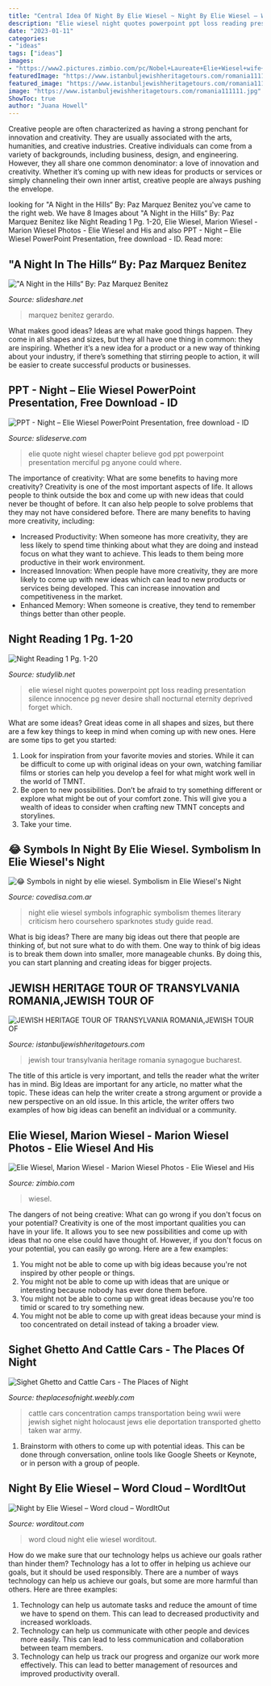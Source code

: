 ```yaml
---
title: "Central Idea Of Night By Elie Wiesel ~ Night By Elie Wiesel – Word Cloud – Worditout"
description: "Elie wiesel night quotes powerpoint ppt loss reading presentation silence innocence pg never desire shall nocturnal eternity deprived forget which"
date: "2023-01-11"
categories:
- "ideas"
tags: ["ideas"]
images:
- "https://www2.pictures.zimbio.com/pc/Nobel+Laureate+Elie+Wiesel+wife+Marion+take+97HdLwkd9kxx.jpg"
featuredImage: "https://www.istanbuljewishheritagetours.com/romania111111.jpg"
featured_image: "https://www.istanbuljewishheritagetours.com/romania111111.jpg"
image: "https://www.istanbuljewishheritagetours.com/romania111111.jpg"
ShowToc: true
author: "Juana Howell"
---
```



Creative people are often characterized as having a strong penchant for innovation and creativity. They are usually associated with the arts, humanities, and creative industries. Creative individuals can come from a variety of backgrounds, including business, design, and engineering. However, they all share one common denominator: a love of innovation and creativity. Whether it’s coming up with new ideas for products or services or simply channeling their own inner artist, creative people are always pushing the envelope.

	

		
looking for &quot;A Night in the Hills“ By: Paz Marquez Benitez you've came to the right web. We have 8 Images about &quot;A Night in the Hills“ By: Paz Marquez Benitez like Night Reading 1 Pg. 1-20, Elie Wiesel, Marion Wiesel - Marion Wiesel Photos - Elie Wiesel and His and also PPT - Night – Elie Wiesel PowerPoint Presentation, free download - ID. Read more:
		
    
## &quot;A Night In The Hills“ By: Paz Marquez Benitez

<img loading=lazy src="https://image.slidesharecdn.com/powerpoint-141212180912-conversion-gate02/95/a-night-in-the-hillsby-paz-marquez-benitez-4-638.jpg?cb=1418407956" onerror="this.onerror=null;this.src='https://tse3.mm.bing.net/th?id=OIP.lPGpH9waofQ-kNlbuReWjgHaFj&amp;pid=15.1';" alt="&quot;A Night in the Hills“ By: Paz Marquez Benitez">

_Source: slideshare.net_

>marquez benitez gerardo. 

	

What makes good ideas?
Ideas are what make good things happen. They come in all shapes and sizes, but they all have one thing in common: they are inspiring. Whether it’s a new idea for a product or a new way of thinking about your industry, if there’s something that stirring people to action, it will be easier to create successful products or businesses.

    
## PPT - Night – Elie Wiesel PowerPoint Presentation, Free Download - ID

<img loading=lazy src="https://image1.slideserve.com/1850297/quote-3-from-chapter-51-l.jpg" onerror="this.onerror=null;this.src='https://tse3.mm.bing.net/th?id=OIP.I_bMDkDHB6wjMLoezRb3hgHaFj&amp;pid=15.1';" alt="PPT - Night – Elie Wiesel PowerPoint Presentation, free download - ID">

_Source: slideserve.com_

>elie quote night wiesel chapter believe god ppt powerpoint presentation merciful pg anyone could where. 

	

The importance of creativity: What are some benefits to having more creativity?
Creativity is one of the most important aspects of life. It allows people to think outside the box and come up with new ideas that could never be thought of before. It can also help people to solve problems that they may not have considered before. There are many benefits to having more creativity, including: 
- Increased Productivity: When someone has more creativity, they are less likely to spend time thinking about what they are doing and instead focus on what they want to achieve. This leads to them being more productive in their work environment. 
- Increased Innovation: When people have more creativity, they are more likely to come up with new ideas which can lead to new products or services being developed. This can increase innovation and competitiveness in the market. 
- Enhanced Memory: When someone is creative, they tend to remember things better than other people.

    
## Night Reading 1 Pg. 1-20

<img loading=lazy src="https://s2.studylib.net/store/data/005510571_1-44b7cf58f7a280bfd30816454a681f64.png" onerror="this.onerror=null;this.src='https://tse4.mm.bing.net/th?id=OIP.98bFuTayI5z2LJKemL0-fwHaFj&amp;pid=15.1';" alt="Night Reading 1 Pg. 1-20">

_Source: studylib.net_

>elie wiesel night quotes powerpoint ppt loss reading presentation silence innocence pg never desire shall nocturnal eternity deprived forget which. 

	

What are some ideas?
Great ideas come in all shapes and sizes, but there are a few key things to keep in mind when coming up with new ones. Here are some tips to get you started: 
1. Look for inspiration from your favorite movies and stories. While it can be difficult to come up with original ideas on your own, watching familiar films or stories can help you develop a feel for what might work well in the world of TMNT. 
2. Be open to new possibilities. Don’t be afraid to try something different or explore what might be out of your comfort zone. This will give you a wealth of ideas to consider when crafting new TMNT concepts and storylines. 
3. Take your time.

    
## 😂 Symbols In Night By Elie Wiesel. Symbolism In Elie Wiesel&#039;s Night

<img loading=lazy src="https://www.coursehero.com/net-assets/lit/infographic_fb/366.jpg" onerror="this.onerror=null;this.src='https://tse1.mm.bing.net/th?id=OIP.srC3s6o0nOzKjpPuUMHV4AHaD4&amp;pid=15.1';" alt="😂 Symbols in night by elie wiesel. Symbolism in Elie Wiesel&#039;s Night">

_Source: covedisa.com.ar_

>night elie wiesel symbols infographic symbolism themes literary criticism hero coursehero sparknotes study guide read. 

	

What is big ideas?
There are many big ideas out there that people are thinking of, but not sure what to do with them. One way to think of big ideas is to break them down into smaller, more manageable chunks. By doing this, you can start planning and creating ideas for bigger projects.

    
## JEWISH HERITAGE TOUR OF TRANSYLVANIA ROMANIA,JEWISH TOUR OF

<img loading=lazy src="https://www.istanbuljewishheritagetours.com/romania111111.jpg" onerror="this.onerror=null;this.src='https://tse3.mm.bing.net/th?id=OIP.NWwLfgHbieVv3qChB4mD5wAAAA&amp;pid=15.1';" alt="JEWISH HERITAGE TOUR OF TRANSYLVANIA ROMANIA,JEWISH TOUR OF">

_Source: istanbuljewishheritagetours.com_

>jewish tour transylvania heritage romania synagogue bucharest. 

	

The title of this article is very important, and tells the reader what the writer has in mind.
Big Ideas are important for any article, no matter what the topic. These ideas can help the writer create a strong argument or provide a new perspective on an old issue. In this article, the writer offers two examples of how big ideas can benefit an individual or a community.

    
## Elie Wiesel, Marion Wiesel - Marion Wiesel Photos - Elie Wiesel And His

<img loading=lazy src="https://www2.pictures.zimbio.com/pc/Nobel+Laureate+Elie+Wiesel+wife+Marion+take+97HdLwkd9kxx.jpg" onerror="this.onerror=null;this.src='https://tse4.mm.bing.net/th?id=OIP.bqmhkzAWBp-x_HUQMwPsBgHaGF&amp;pid=15.1';" alt="Elie Wiesel, Marion Wiesel - Marion Wiesel Photos - Elie Wiesel and His">

_Source: zimbio.com_

>wiesel. 

	

The dangers of not being creative: What can go wrong if you don't focus on your potential?
Creativity is one of the most important qualities you can have in your life. It allows you to see new possibilities and come up with ideas that no one else could have thought of. However, if you don't focus on your potential, you can easily go wrong. Here are a few examples: 
1) You might not be able to come up with big ideas because you're not inspired by other people or things. 
2) You might not be able to come up with ideas that are unique or interesting because nobody has ever done them before. 
3) You might not be able to come up with great ideas because you're too timid or scared to try something new. 
4) You might not be able to come up with great ideas because your mind is too concentrated on detail instead of taking a broader view.

    
## Sighet Ghetto And Cattle Cars - The Places Of Night

<img loading=lazy src="https://theplacesofnight.weebly.com/uploads/1/9/1/9/19195449/8699827.jpg?1396478032" onerror="this.onerror=null;this.src='https://tse1.mm.bing.net/th?id=OIP.-JFLvwKnbF6D7o6F2y_vgQAAAA&amp;pid=15.1';" alt="Sighet Ghetto and Cattle Cars - The Places of Night">

_Source: theplacesofnight.weebly.com_

>cattle cars concentration camps transportation being wwii were jewish sighet night holocaust jews elie deportation transported ghetto taken war army. 

	

1. Brainstorm with others to come up with potential ideas. This can be done through conversation, online tools like Google Sheets or Keynote, or in person with a group of people.

    
## Night By Elie Wiesel – Word Cloud – WordItOut

<img loading=lazy src="https://worditout.com/word-cloud/1385320/image/thumb/WordItOut-word-cloud-1385320.png" onerror="this.onerror=null;this.src='https://tse2.mm.bing.net/th?id=OIP.2v1dVRF1ZyarYSCN4c0yxQHaDt&amp;pid=15.1';" alt="Night by Elie Wiesel – Word cloud – WordItOut">

_Source: worditout.com_

>word cloud night elie wiesel worditout. 

	

How do we make sure that our technology helps us achieve our goals rather than hinder them?
Technology has a lot to offer in helping us achieve our goals, but it should be used responsibly. There are a number of ways technology can help us achieve our goals, but some are more harmful than others. Here are three examples: 
1. Technology can help us automate tasks and reduce the amount of time we have to spend on them. This can lead to decreased productivity and increased workloads. 
2. Technology can help us communicate with other people and devices more easily. This can lead to less communication and collaboration between team members. 
3. Technology can help us track our progress and organize our work more effectively. This can lead to better management of resources and improved productivity overall.


